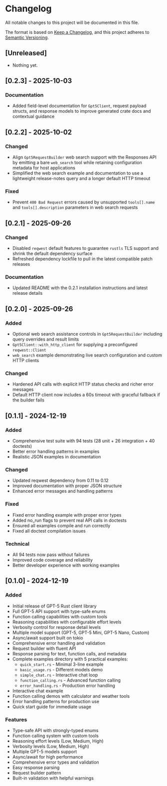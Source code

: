 # Changelog

All notable changes to this project will be documented in this file.

The format is based on [Keep a Changelog](https://keepachangelog.com/en/1.0.0/),
and this project adheres to [Semantic Versioning](https://semver.org/spec/v2.0.0.html).

## [Unreleased]

- Nothing yet.

## [0.2.3] - 2025-10-03

### Documentation
- Added field-level documentation for `Gpt5Client`, request payload structs, and response models to improve generated crate docs and contextual guidance

## [0.2.2] - 2025-10-02

### Changed
- Align `Gpt5RequestBuilder` web search support with the Responses API by emitting a bare `web_search` tool while retaining configuration metadata for host applications
- Simplified the web search example and documentation to use a lightweight release-notes query and a longer default HTTP timeout

### Fixed
- Prevent `400 Bad Request` errors caused by unsupported `tools[].name` and `tools[].description` parameters in web search requests

## [0.2.1] - 2025-09-26

### Changed
- Disabled `reqwest` default features to guarantee `rustls` TLS support and shrink the default dependency surface
- Refreshed dependency lockfile to pull in the latest compatible patch releases

### Documentation
- Updated README with the 0.2.1 installation instructions and latest release details

## [0.2.0] - 2025-09-26

### Added
- Optional web search assistance controls in `Gpt5RequestBuilder` including query overrides and result limits
- `Gpt5Client::with_http_client` for supplying a preconfigured `reqwest::Client`
- `web_search` example demonstrating live search configuration and custom HTTP clients

### Changed
- Hardened API calls with explicit HTTP status checks and richer error messages
- Default HTTP client now includes a 60s timeout with graceful fallback if the builder fails

## [0.1.1] - 2024-12-19

### Added
- Comprehensive test suite with 94 tests (28 unit + 26 integration + 40 doctests)
- Better error handling patterns in examples
- Realistic JSON examples in documentation

### Changed
- Updated reqwest dependency from 0.11 to 0.12
- Improved documentation with proper JSON structure
- Enhanced error messages and handling patterns

### Fixed
- Fixed error handling example with proper error types
- Added no_run flags to prevent real API calls in doctests
- Ensured all examples compile and run correctly
- Fixed all doctest compilation issues

### Technical
- All 94 tests now pass without failures
- Improved code coverage and reliability
- Better developer experience with working examples

## [0.1.0] - 2024-12-19

### Added
- Initial release of GPT-5 Rust client library
- Full GPT-5 API support with type-safe enums
- Function calling capabilities with custom tools
- Reasoning capabilities with configurable effort levels
- Verbosity control for response detail levels
- Multiple model support (GPT-5, GPT-5 Mini, GPT-5 Nano, Custom)
- Async/await support built on tokio
- Comprehensive error handling and validation
- Request builder with fluent API
- Response parsing for text, function calls, and metadata
- Complete examples directory with 5 practical examples:
  - `quick_start.rs` - Minimal 3-line example
  - `basic_usage.rs` - Different models demo
  - `simple_chat.rs` - Interactive chat loop
  - `function_calling.rs` - Advanced function calling
  - `error_handling.rs` - Production error handling
- Interactive chat example
- Function calling demos with calculator and weather tools
- Error handling patterns for production use
- Quick start guide for immediate usage

### Features
- Type-safe API with strongly-typed enums
- Function calling system with custom tools
- Reasoning effort levels (Low, Medium, High)
- Verbosity levels (Low, Medium, High)
- Multiple GPT-5 models support
- Async/await for high performance
- Comprehensive error types and validation
- Easy response parsing
- Request builder pattern
- Built-in validation with helpful warnings
